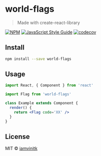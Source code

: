 # world-flags

> Made with create-react-library

[![NPM](https://img.shields.io/npm/v/@iamvinitk/world-flags.svg)](https://www.npmjs.com/package/world-flags) [![JavaScript Style Guide](https://img.shields.io/badge/code_style-standard-brightgreen.svg)](https://standardjs.com) [![codecov](https://codecov.io/gh/iamvinitk/world-flags/branch/master/graph/badge.svg)](https://codecov.io/gh/iamvinitk/world-flags)


## Install

```bash
npm install --save world-flags
```

## Usage

```jsx
import React, { Component } from 'react'

import Flag from 'world-flags'

class Example extends Component {
  render() {
    return <Flag code='XX' />
  }
}
```

## License

MIT © [iamvinitk](https://github.com/iamvinitk)
